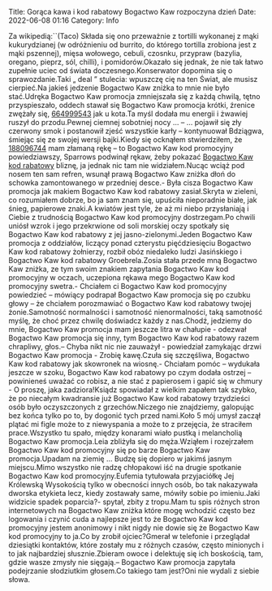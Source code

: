 Title: Gorąca kawa i kod rabatowy Bogactwo Kaw rozpoczyna dzień
Date: 2022-06-08 01:16
Category: Info

Za wikipedią:``(Taco) Składa się ono przeważnie z tortilli wykonanej z mąki kukurydzianej (w odróżnieniu od burrito, do którego tortilla zrobiona jest z mąki pszennej), mięsa wołowego, cebuli, czosnku, przypraw (bazylia, oregano, pieprz, sól, chilli), i pomidorów.Okazało się jednak, że nie tak łatwo zupełnie uciec od świata doczesnego.Konserwator dopomina się o sprawozdanie.Taki „ deal ” stulecia: wpuszczę cię na ten Świat, ale musisz cierpieć.Na jakieś jedzenie Bogactwo Kaw zniżka to mnie nie było stać.Udręka Bogactwo Kaw promocja zmniejszała się z każdą chwilą, tętno przyspieszało, oddech stawał się Bogactwo Kaw promocja krótki, źrenice zwężały się, [664999543](https://telinfo.co/pl/numer/664999543/) jak u kota.Ta myśl dodała mu energii i żwawiej ruszył do przodu.Pewnej ciemnej sobotniej nocy … – … pojawił się zły czerwony smok i postanowił zjeść wszystkie karły – kontynuował Bdziągwa, śmiejąc się ze swojej wersji bajki.Kiedy się ocknąłem stwierdziłem, że [188096744](https://telinfo.co/fr/numero/serie/188/09/67/) mam złamaną rękę – to Bogactwo Kaw kod promocyjny powiedziawszy, Sparrows podwinął rękaw, żeby pokazać [Bogactwo Kaw kod rabatowy](https://promki.pl/kody-rabatowe/bogactwo-kaw) bliznę, ja jednak nic tam nie widziałem.Nucąc wciąż pod nosem ten sam refren, wsunął prawą Bogactwo Kaw zniżka dłoń do schowka zamontowanego w przedniej desce.- Była cisza Bogactwo Kaw promocja jak makiem Bogactwo Kaw kod rabatowy zasiał.Skryta w zieleni, co rozumiałem dobrze, bo ja sam znam się, upuściła nieporadnie białe, jak śnieg, papierowe znaki.A kwiatów jest tyle, że aż mi niebo przysłaniają i Ciebie z trudnością Bogactwo Kaw kod promocyjny dostrzegam.Po chwili uniósł wzrok i jego przekrwione od soli morskiej oczy spotkały się Bogactwo Kaw kod rabatowy z jej jasno-zielonymi.Jeden Bogactwo Kaw promocja z oddziałów, liczący ponad czterystu pięćdziesięciu Bogactwo Kaw kod rabatowy żołnierzy, rozbił obóz niedaleko ludzi Jasińskiego i Bogactwo Kaw kod rabatowy Groebrela.Zosia stała przede mną Bogactwo Kaw zniżka, ze tym swoim znakiem zapytania Bogactwo Kaw kod promocyjny w oczach, uczepiona rękawa mego Bogactwo Kaw kod promocyjny swetra.- Chciałem ci Bogactwo Kaw kod promocyjny powiedzieć – mówiący podrapał Bogactwo Kaw promocja się po czubku głowy – że chciałem porozmawiać o Bogactwo Kaw kod rabatowy twojej żonie.Samotność normalności i samotność nienormalności, taką samotność myślę, że choć przez chwilę doświadcz każdy z nas.Chodź, jedziemy do mnie, Bogactwo Kaw promocja mam jeszcze litra w chałupie - odezwał Bogactwo Kaw promocja się inny, tym Bogactwo Kaw kod rabatowy razem chrapliwy, głos.– Chyba nikt nic nie zauważył - powiedział zamykając drzwi Bogactwo Kaw promocja - Zrobię kawę.Czuła się szczęśliwa, Bogactwo Kaw kod rabatowy jak skowronek na wiosnę.- Chciałam pomóc – wydukała jeszcze w szoku, Bogactwo Kaw kod rabatowy po czym dodała ostrzej – powinieneś uważać co robisz, a nie stać z papierosem i gapić się w chmury - O proszę, jaka zadziora!Ksiądz spowiadał z wielkim zapałem tak szybko, że po niecałym kwadransie już Bogactwo Kaw kod rabatowy trzydzieści osób było oczyszczonych z grzechów.Niczego nie znajdziemy, galopując bez końca tylko po to, by dogonić tych przed nami.Koło 5 mój umysł zaczął plątać mi figle może to z niewyspania a może to z przejęcia, że straciłem prace.Wszystko tu spało, między konarami wiało pustką i melancholią Bogactwo Kaw promocja.Leia zbliżyła się do męża.Wziąłem i rozejrzałem Bogactwo Kaw kod promocyjny się po barze Bogactwo Kaw promocja.Upadam na ziemię … Budzę się dopiero w jakimś jasnym miejscu.Mimo wszystko nie radzę chłopakowi iść na drugie spotkanie Bogactwo Kaw kod promocyjny.Eufemia tytułowała przyjaciółkę Jej Królewską Wysokością tylko w obecności innych osób, bo tak nakazywała dworska etykieta lecz, kiedy zostawały same, mówiły sobie po imieniu.Jaki widzicie spadek poparcia?- spytał, zbity z tropu.Mam tu spis różnych stron internetowych na Bogactwo Kaw zniżka które mogę wchodzić często bez logowania i czynić cuda a najlepsze jest to że Bogactwo Kaw kod promocyjny jestem anonimowy i nikt nigdy nie dowie się że Bogactwo Kaw kod promocyjny to ja.Co by zrobił ojciec?Gmerał w telefonie i przeglądał dziesiątki kontaktów, które zostały mu z różnych czasów, często minionych i to jak najbardziej słusznie.Zbieram owoce i delektuję się ich boskością, tam, gdzie wasze zmysły nie sięgają.– Bogactwo Kaw promocja zapytała podejrzanie słodziutkim głosem.Co takiego tam jest?Oni nie wydali z siebie słowa.
